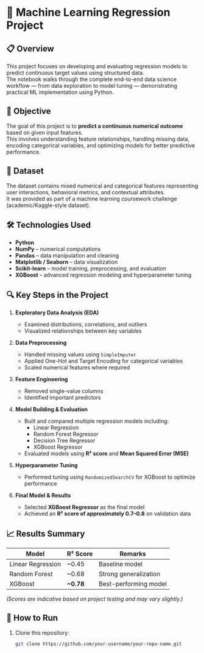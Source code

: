 # 🧠 Machine Learning Regression Project

## 📋 Overview
This project focuses on developing and evaluating regression models to predict continuous target values using structured data.  
The notebook walks through the complete end-to-end data science workflow — from data exploration to model tuning — demonstrating practical ML implementation using Python.

## 🎯 Objective
The goal of this project is to **predict a continuous numerical outcome** based on given input features.  
This involves understanding feature relationships, handling missing data, encoding categorical variables, and optimizing models for better predictive performance.

## 🧩 Dataset
The dataset contains mixed numerical and categorical features representing user interactions, behavioral metrics, and contextual attributes.  
It was provided as part of a machine learning coursework challenge (academic/Kaggle-style dataset).

## 🛠️ Technologies Used
- **Python**
- **NumPy** – numerical computations  
- **Pandas** – data manipulation and cleaning  
- **Matplotlib / Seaborn** – data visualization  
- **Scikit-learn** – model training, preprocessing, and evaluation  
- **XGBoost** – advanced regression modeling and hyperparameter tuning  

## 🔍 Key Steps in the Project
1. **Exploratory Data Analysis (EDA)**  
   - Examined distributions, correlations, and outliers  
   - Visualized relationships between key variables  

2. **Data Preprocessing**  
   - Handled missing values using `SimpleImputer`  
   - Applied One-Hot and Target Encoding for categorical variables  
   - Scaled numerical features where required  

3. **Feature Engineering**  
   - Removed single-value columns  
   - Identified important predictors  

4. **Model Building & Evaluation**  
   - Built and compared multiple regression models including:
     - Linear Regression  
     - Random Forest Regressor  
     - Decision Tree Regressor  
     - XGBoost Regressor  
   - Evaluated models using **R² score** and **Mean Squared Error (MSE)**  

5. **Hyperparameter Tuning**  
   - Performed tuning using `RandomizedSearchCV` for XGBoost to optimize performance  

6. **Final Model & Results**  
   - Selected **XGBoost Regressor** as the final model  
   - Achieved an **R² score of approximately 0.7–0.8** on validation data  

## 📈 Results Summary
| Model | R² Score | Remarks |
|--------|-----------|----------|
| Linear Regression | ~0.45 | Baseline model |
| Random Forest | ~0.68 | Strong generalization |
| XGBoost | **~0.78** | Best-performing model |

*(Scores are indicative based on project testing and may vary slightly.)*

## 🚀 How to Run
1. Clone this repository:
   ```bash
   git clone https://github.com/your-username/your-repo-name.git
